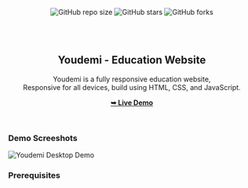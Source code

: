 <div align="center">
  
  ![GitHub repo size](https://img.shields.io/github/repo-size/codewithsadee/youdemi)
  ![GitHub stars](https://img.shields.io/github/stars/codewithsadee/youdemi?style=social)
  ![GitHub forks](https://img.shields.io/github/forks/codewithsadee/youdemi?style=social)


  <br />
  <br />

  <h2 align="center">Youdemi - Education Website</h2>

  Youdemi is a fully responsive education website, <br />Responsive for all devices, build using HTML, CSS, and JavaScript.

  <a href="https://codewithsadee.github.io/youdemi/"><strong>➥ Live Demo</strong></a>

</div>

<br />

### Demo Screeshots

![Youdemi Desktop Demo](./readme-images/desktop.png "Desktop Demo")

### Prerequisites

